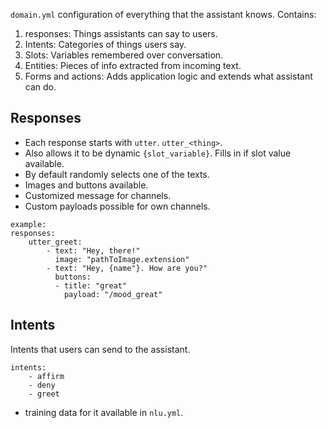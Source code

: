 `domain.yml` configuration of everything that the assistant knows.
Contains:
1. responses: Things assistants can say to users.
2. Intents: Categories of things users say.
3. Slots: Variables remembered over conversation.
4. Entities: Pieces of info extracted from incoming text.
5. Forms and actions: Adds application logic and extends what assistant can do.

## Responses
- Each response starts with `utter`. `utter_<thing>`.
- Also allows it to be dynamic `{slot_variable}`. Fills in  if slot value available.
- By default randomly selects one of the texts.
- Images and buttons available.
- Customized message for channels.
- Custom payloads possible for own channels.
```
example:
responses:
	utter_greet:
		- text: "Hey, there!"
		  image: "pathToImage.extension"
		- text: "Hey, {name"}. How are you?"
		  buttons:
		  - title: "great"
		    payload: "/mood_great"
```

## Intents
Intents that users can send to the assistant.
```
intents:
	- affirm
	- deny
	- greet
```
- training data for it available in `nlu.yml`.